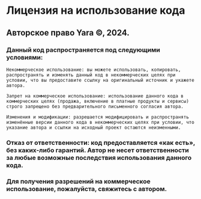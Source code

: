 # Лицензия на использование кода
## Авторское право Yara ©, 2024.

### Данный код распространяется под следующими условиями:

```
Некоммерческое использование: вы можете использовать, копировать, распространять и изменять данный код в некоммерческих целях при условии, что вы предоставите ссылку на оригинальный источник и укажете автора.

Запрет на коммерческое использование: использование данного кода в коммерческих целях (продажа, включение в платные продукты и сервисы) строго запрещено без предварительного письменного согласия автора.

Изменения и модификации: разрешается модифицировать и распространять изменённые версии данного кода в некоммерческих целях при условии, что указание автора и ссылки на исходный проект остаются неизменными.
```

### Отказ от ответственности: код предоставляется «как есть», без каких-либо гарантий. Автор не несет ответственности за любые возможные последствия использования данного кода.

### Для получения разрешений на коммерческое использование, пожалуйста, свяжитесь с автором.
